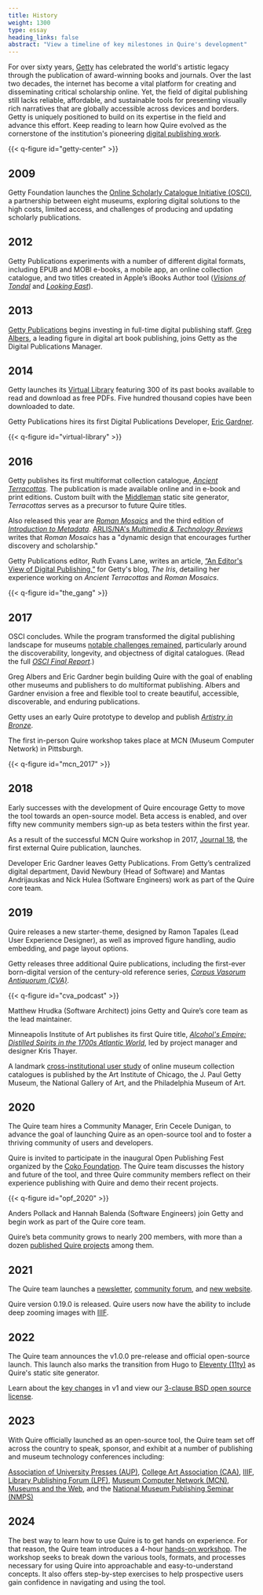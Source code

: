 ```yaml
---
title: History
weight: 1300
type: essay
heading_links: false
abstract: "View a timeline of key milestones in Quire's development"
---
```


For over sixty years, [Getty](https://www.getty.edu/) has celebrated the world's artistic legacy through the publication of award-winning books and journals. Over the last two decades, the internet has become a vital platform for creating and disseminating critical scholarship online. Yet, the field of digital publishing still lacks reliable, affordable, and sustainable tools for presenting visually rich narratives that are globally accessible across devices and borders. Getty is uniquely positioned to build on its expertise in the field and advance this effort. Keep reading to learn how Quire evolved as the cornerstone of the institution's pioneering [digital publishing work](https://www.getty.edu/publications/digital/index.html).

{{< q-figure id="getty-center" >}}

## 2009

Getty Foundation launches the [Online Scholarly Catalogue Initiative (OSCI)](https://www.getty.edu/foundation/initiatives/past/osci/index.html), a partnership between eight museums, exploring digital solutions to the high costs, limited access, and challenges of producing and updating scholarly publications.

## 2012

Getty Publications experiments with a number of different digital formats, including EPUB and MOBI e-books, a mobile app, an online collection catalogue, and two titles created in Apple’s iBooks Author tool ([*Visions of Tondal*](https://books.apple.com/us/book/the-visions-of-tondal/id567895177) and [*Looking East*](https://books.apple.com/us/book/looking-east/id605969649)).

## 2013

[Getty Publications](https://www.getty.edu/publications) begins investing in full-time digital publishing staff. [Greg Albers](https://geealbers.net/), a leading figure in digital art book publishing, joins Getty as the Digital Publications Manager.

## 2014

Getty launches its [Virtual Library](https://www.getty.edu/publications/virtuallibrary/) featuring 300 of its past books available to read and download as free PDFs. Five hundred thousand copies have been downloaded to date.

Getty Publications hires its first Digital Publications Developer, [Eric Gardner](https://ericgardner.info/).

{{< q-figure id="virtual-library" >}}

## 2016

Getty publishes its first multiformat collection catalogue, [*Ancient Terracottas*](https://www.getty.edu/publications/terracottas/). The publication is made available online and in e-book and print editions. Custom built with the [Middleman](https://middlemanapp.com/) static site generator, *Terracottas* serves as a precursor to future Quire titles.

Also released this year are [*Roman Mosaics*](https://www.getty.edu/publications/romanmosaics/) and the third edition of [*Introduction to Metadata*](https://www.getty.edu/publications/intrometadata/). [ARLIS/NA's *Multimedia & Technology Reviews*](https://works.hcommons.org/records/xf3nn-fej08) writes that *Roman Mosaics* has a "dynamic design that encourages further discovery and scholarship."

Getty Publications editor, Ruth Evans Lane, writes an article, [“An Editor's View of Digital Publishing,”](https://blogs.getty.edu/iris/an-editors-view-of-digital-publishing/) for Getty's blog, *The Iris*, detailing her experience working on *Ancient Terracottas* and *Roman Mosaics*.

{{< q-figure id="the_gang" >}}

## 2017

OSCI concludes. While the program transformed the digital publishing landscape for museums [notable challenges remained](https://www.getty.edu/publications/osci-report//remaining-challenges/), particularly around the discoverability, longevity, and objectness of digital catalogues. (Read the full [*OSCI Final Report*](https://www.getty.edu/publications/osci-report//).)

Greg Albers and Eric Gardner begin building Quire with the goal of enabling other museums and publishers to do multiformat publishing. Albers and Gardner envision a free and flexible tool to create beautiful, accessible, discoverable, and enduring publications.

Getty uses an early Quire prototype to develop and publish [*Artistry in Bronze*](https://www.getty.edu/publications/artistryinbronze/).

The first in-person Quire workshop takes place at MCN (Museum Computer Network) in Pittsburgh.

{{< q-figure id="mcn_2017" >}}

## 2018

Early successes with the development of Quire encourage Getty to move the tool towards an open-source model. Beta access is enabled, and over fifty new community members sign-up as beta testers within the first year.

As a result of the successful MCN Quire workshop in 2017, [Journal 18](http://www.journal18.org/issue5_williams/about/), the first external Quire publication, launches.

Developer Eric Gardner leaves Getty Publications. From Getty’s centralized digital department, David Newbury (Head of Software) and Mantas Andrijauskas and Nick Hulea (Software Engineers) work as part of the Quire core team.

## 2019

Quire releases a new starter-theme, designed by Ramon Tapales (Lead User Experience Designer), as well as improved figure handling, audio embedding, and page layout options.

Getty releases three additional Quire publications, including the first-ever born-digital version of the century-old reference series, [*Corpus Vasorum Antiquorum (CVA)*](https://www.getty.edu/publications/cva10/).

{{< q-figure id="cva_podcast" >}}

Matthew Hrudka (Software Architect) joins Getty and Quire’s core team as the lead maintainer.

Minneapolis Institute of Art publishes its first Quire title, [*Alcohol's Empire: Distilled Spirits in the 1700s Atlantic World*](https://artsmia.github.io/alcohols-empire/about/), led by project manager and designer Kris Thayer.

A landmark [cross-institutional user study](https://digpublishing.github.io/catalogues-study/) of online museum collection catalogues is published by the Art Institute of Chicago, the J. Paul Getty Museum, the National Gallery of Art, and the Philadelphia Museum of Art.

## 2020

The Quire team hires a Community Manager, Erin Cecele Dunigan, to advance the goal of launching Quire as an open-source tool and to foster a thriving community of users and developers.

Quire is invited to participate in the inaugural Open Publishing Fest organized by the [Coko Foundation](https://coko.foundation/). The Quire team discusses the history and future of the tool, and three Quire community members reflect on their experience publishing with Quire and demo their recent projects.

{{< q-figure id="opf_2020" >}}

Anders Pollack and Hannah Balenda (Software Engineers) join Getty and begin work as part of the Quire core team.

Quire’s beta community grows to nearly 200 members, with more than a dozen [published Quire projects](/community/community-showcase/) among them.

## 2021

The Quire team launches a [newsletter](https://newsletters.getty.edu/h/t/DDE7B9372AAF01E4), [community forum](https://github.com/thegetty/quire/discussions), and [new website](https://quire.getty.edu/).

Quire version 0.19.0 is released. Quire users now have the ability to include deep zooming images with [IIIF](/docs-v0/zooming-images).

## 2022

The Quire team announces the v1.0.0 pre-release and official open-source launch. This launch also marks the transition from Hugo to [Eleventy (11ty)](https://www.11ty.dev/) as Quire's static site generator.  

Learn about the [key changes](/docs-v1/key-changes) in v1 and view our [3-clause BSD open source license](https://github.com/thegetty/quire/blob/main/LICENSE).

## 2023

With Quire officially launched as an open-source tool, the Quire team set off across the country to speak, sponsor, and exhibit at a number of publishing and museum technology conferences including: 

[Association of University Presses (AUP)](https://aupresses.org/), [College Art Association (CAA)](https://www.collegeart.org/), [IIIF](https://iiif.io/), [Library Publishing Forum (LPF)](https://librarypublishing.org/forum/), [Museum Computer Network (MCN)](https://mcn.edu/), [Museums and the Web](https://mw23.my.mw/), and the [National Museum Publishing Seminar (NMPS)](https://graham.uchicago.edu/program/national-museum-publishing-seminar/)

## 2024

The best way to learn how to use Quire is to get hands on experience. For that reason, the Quire team introduces a 4-hour [hands-on workshop](/resources/workshop/). The workshop seeks to break down the various tools, formats, and processes necessary for using Quire into approachable and easy-to-understand concepts. It also offers step-by-step exercises to help prospective users gain confidence in navigating and using the tool.


